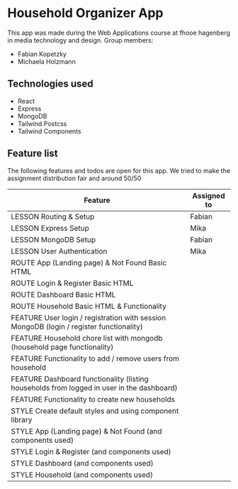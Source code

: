 # Household Organizer App
This app was made during the Web Applications course at fhooe hagenberg in media technology and design.
Group members:
- Fabian Kopetzky
- Michaela Holzmann

## Technologies used
- React
- Express
- MongoDB
- Tailwind Postcss
- Tailwind Components

## Feature list
The following features and todos are open for this app. We tried to make the assignment distribution fair and around 50/50

| Feature                                                                                   | Assigned to |
| ----------------------------------------------------------------------------------------- | ----------- |
| LESSON Routing & Setup                                                                    | Fabian      |
| LESSON Express Setup                                                                      | Mika        |
| LESSON MongoDB Setup                                                                      | Fabian      |
| LESSON User Authentication                                                                | Mika        |
| ROUTE App (Landing page) & Not Found Basic HTML                                           |             |
| ROUTE Login & Register Basic HTML                                                         |             |
| ROUTE Dashboard Basic HTML                                                                |             |
| ROUTE Household Basic HTML & Functionality                                                |             |
| FEATURE User login / registration with session MongoDB (login / register functionality)   |             |
| FEATURE Household chore list with mongodb (household page functionality)                  |             |
| FEATURE Functionality to add / remove users from household                                |             |
| FEATURE Dashboard functionality (listing households from logged in user in the dashboard) |             |
| FEATURE Functionality to create new households                                            |             |
| STYLE Create default styles and using component library                                   |             |
| STYLE App (Landing page) & Not Found (and components used)                                |             |
| STYLE Login & Register (and components used)                                              |             |
| STYLE Dashboard (and components used)                                                     |             |
| STYLE Household (and components used)                                                     |             |
